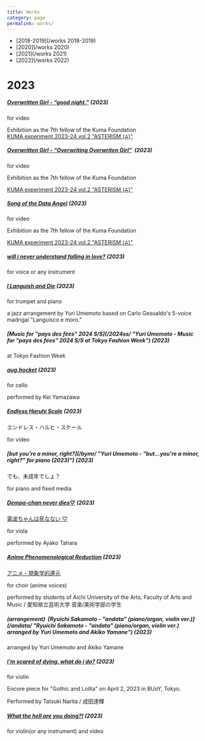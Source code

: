 ```yaml
---
title: Works
category: page
permalink: works/
---
```


- [2018-2019](/works 2018-2019)
- [2020](/works 2020)
- [2021](/works 2021)
- [2022](/works 2022)

# 2023

##### [Overwritten Girl - “good night.”](/kumaexhibition/ "3 video music works by Yuri Umemoto for Exhibition as the 7th fellow of the Kuma Foundation") (2023)

for video

Exhibition as the 7th fellow of the Kuma Foundation  
[KUMA experiment 2023-24 vol.2 "ASTERISM (⁂)"](https://kuma-foundation.org/gallery/information/9920/ "https://kuma-foundation.org/gallery/information/9920/")

##### [Overwritten Girl - “Overwriting Overwriten Girl”](/kumaexhibition/ "3 video music works by Yuri Umemoto for Exhibition as the 7th fellow of the Kuma Foundation")  (2023)

for video

Exhibition as the 7th fellow of the Kuma Foundation

[KUMA experiment 2023-24 vol.2 "ASTERISM (⁂)"](https://kuma-foundation.org/gallery/information/9920/ "https://kuma-foundation.org/gallery/information/9920/")

##### [Song of the Data Angel](/kumaexhibition/ "3 video music works by Yuri Umemoto for Exhibition as the 7th fellow of the Kuma Foundation") (2023)

for video

Exhibition as the 7th fellow of the Kuma Foundation

[KUMA experiment 2023-24 vol.2 "ASTERISM (⁂)"](https://kuma-foundation.org/gallery/information/9920/ "https://kuma-foundation.org/gallery/information/9920/")

##### [will i never understand falling in love?](/2023/09/25/yuri-umemoto-will-i-never-understand-falling-in-love-2023/ "Yuri Umemoto - will i never understand falling in love? (2023)") (2023)

for voice or any instrument

##### [I Languish and Die](/ilad/ "I Languish and Die") (2023)

for trumpet and piano

a jazz arrangement by Yuri Umemoto based on Carlo Gesualdo's 5-voice madrigal "Languisco e moro."

##### [Music for "pays des fées" 2024 S/S](/2024ss/ "Yuri Umemoto - Music for "pays des fées" 2024 S/S at Tokyo Fashion Week") (2023)

at Tokyo Fashion Week

##### [aug.hocket](/ah/ "Yuri Umemoto - aug.hocket (2023)") (2023)

for cello

performed by Kei Yamazawa

##### [Endless Haruhi Scale](/ehs/ "Yuri Umemoto - Endless Haruhi Scale (2023)") (2023)

エンドレス・ハルヒ・スケール

for video

#####  [but you're a minor, right?](/bymr/ "Yuri Umemoto - "but...you're a minor, right?" for piano (2023)") (2023)

でも、未成年でしょ？

for piano and fixed media

#####  [Dempa-chan never dies♡](/dnd/ "Yuri Umemoto - Dempa-chan never dies♡ (2023) for viola") (2023)

[電波ちゃんは死なない ♡](/dnd/ "Yuri Umemoto - Dempa-chan never dies♡ (2023) for viola")

for viola

performed by Ayako Tahara

##### [Anime Phenomenological Reduction](/apr/ "Anime Phenomenological Reduction for choir") (2023)

[アニメ・現象学的還元](/apr/ "Anime Phenomenological Reduction for choir")

for choir (anime voices)

performed by students of Aichi University of the Arts, Faculty of Arts and Music / 愛知県立芸術大学 音楽/美術学部の学生

##### (arrangement)  [Ryuichi Sakamoto - "andata" (piano/organ, violin ver.)](/andata/ "Ryuichi Sakamoto - "andata" (piano/organ, violin ver.) arranged by Yuri Umemoto and Akiko Yamane") (2023)

arranged by Yuri Umemoto and Akiko Yamane

##### [i'm scared of dying. what do i do?](/isodwdid/ "Yuri Umemoto - i'm scared of dying. what do i do? (2023) for violin") (2023)

for violin

Encore piece for "Gothic and Lolita" on April 2, 2023 in BUoY, Tokyo.

Performed by Tatsuki Narita / 成田達輝

##### [What the hell are you doing?!](/wthayd/ "Yuri Umemoto - What the hell are you doing?!") (2023)

for violin(or any instrument) and video


